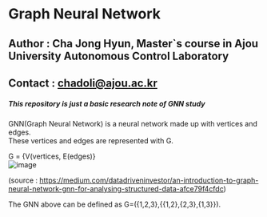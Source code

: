 # Graph Neural Network

## Author  : Cha Jong Hyun, Master`s course in Ajou University Autonomous Control Laboratory
## Contact : chadoli@ajou.ac.kr

##### This repository is just a basic research note of GNN study
GNN(Graph Neural Network) is a neural network made up with vertices and edges.  
These vertices and edges are represented with G.  


G = {V(vertices, E(edges)}  
![image](https://user-images.githubusercontent.com/71547238/154638368-b38d912c-1d8d-45ab-93e8-39320476d4d1.png)

(source : https://medium.com/datadriveninvestor/an-introduction-to-graph-neural-network-gnn-for-analysing-structured-data-afce79f4cfdc)

The GNN above can be defined as G=({1,2,3},{{1,2},{2,3},{1,3}}).  
